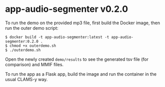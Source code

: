 # app-audio-segmenter v0.2.0

To run the demo on the provided mp3 file, first build the Docker image, then run the outer demo script:

```
$ docker build -t app-audio-segmenter:latest -t app-audio-segmenter:0.2.0 .
$ chmod +x outerdemo.sh
$ ./outerdemo.sh
```

Open the newly created `demo/results` to see the generated tsv file (for comparison) and MMIF files.

To run the app as a Flask app, build the image and run the container in the usual CLAMS-y way.

